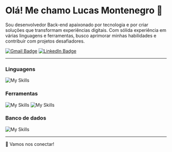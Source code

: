 # Olá! Me chamo Lucas Montenegro 👋

Sou desenvolvedor Back-end apaixonado por tecnologia e por criar soluções que transformam experiências digitais. Com sólida experiência em várias linguagens e ferramentas, busco aprimorar minhas habilidades e contribuir com projetos desafiadores.

[![Gmail Badge](https://img.shields.io/badge/Gmail-D14836?style=for-the-badge&logo=gmail&logoColor=white)](lucasmontenegro475%40gmail.com) [![LinkedIn Badge](https://img.shields.io/badge/LinkedIn-0077B5?style=for-the-badge&logo=linkedin)](https://www.linkedin.com/in/lucasmontenegro)

---

### Linguagens
![My Skills](https://skillicons.dev/icons?i=go,js,ts,html,css)

### Ferramentas
![My Skills](https://skillicons.dev/icons?i=react,nextjs,docker,express,git,figma,jest,nodejs)
![My Skills](https://skillicons.dev/icons?i=angular,rabbitmq,tailwind,vitest,yarn,firebase)

### Banco de dados
![My Skills](https://skillicons.dev/icons?i=firebase,mongodb,mysql,postgres)

---

🚀 Vamos nos conectar!
